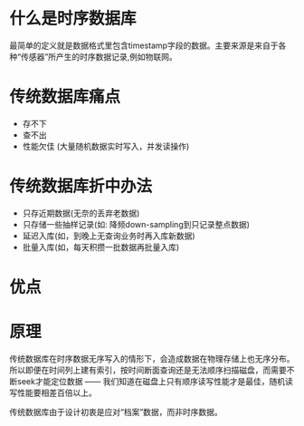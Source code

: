 # 什么是时序数据库 #
最简单的定义就是数据格式里包含timestamp字段的数据。主要来源是来自于各种“传感器”所产生的时序数据记录,例如物联网。

# 传统数据库痛点 #
- 存不下
- 查不出
- 性能欠佳 (大量随机数据实时写入，并发读操作)

# 传统数据库折中办法 #
- 只存近期数据(无奈的丢弃老数据)
- 只存储一些抽样记录(如: 降频down-sampling到只记录整点数据)
- 延迟入库(如，到晚上无查询业务时再入库新数据)
- 批量入库(如，每天积攒一批数据再批量入库) 

# 优点 #

# 原理 #

传统数据库在时序数据无序写入的情形下，会造成数据在物理存储上也无序分布。所以即便在时间列上建有索引，按时间断面查询还是无法顺序扫描磁盘，而需要不断seek才能定位数据 —— 我们知道在磁盘上只有顺序读写性能才是最佳，随机读写性能要相差百倍以上。

传统数据库由于设计初衷是应对“档案”数据，而非时序数据。

